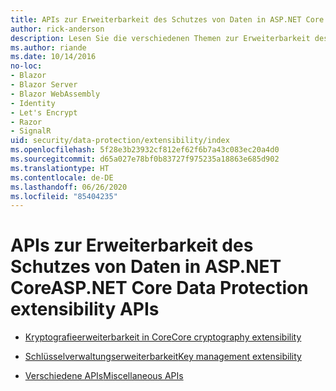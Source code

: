 ```yaml
---
title: APIs zur Erweiterbarkeit des Schutzes von Daten in ASP.NET Core
author: rick-anderson
description: Lesen Sie die verschiedenen Themen zur Erweiterbarkeit des Schutzes von Daten in ASP.NET Core.
ms.author: riande
ms.date: 10/14/2016
no-loc:
- Blazor
- Blazor Server
- Blazor WebAssembly
- Identity
- Let's Encrypt
- Razor
- SignalR
uid: security/data-protection/extensibility/index
ms.openlocfilehash: 5f28e3b23932cf812ef62f6b7a43c083ec20a4d0
ms.sourcegitcommit: d65a027e78bf0b83727f975235a18863e685d902
ms.translationtype: HT
ms.contentlocale: de-DE
ms.lasthandoff: 06/26/2020
ms.locfileid: "85404235"
---
```

# <a name="aspnet-core-data-protection-extensibility-apis"></a><span data-ttu-id="f0af0-103">APIs zur Erweiterbarkeit des Schutzes von Daten in ASP.NET Core</span><span class="sxs-lookup"><span data-stu-id="f0af0-103">ASP.NET Core Data Protection extensibility APIs</span></span>

* [<span data-ttu-id="f0af0-104">Kryptografieerweiterbarkeit in Core</span><span class="sxs-lookup"><span data-stu-id="f0af0-104">Core cryptography extensibility</span></span>](xref:security/data-protection/extensibility/core-crypto)

* [<span data-ttu-id="f0af0-105">Schlüsselverwaltungserweiterbarkeit</span><span class="sxs-lookup"><span data-stu-id="f0af0-105">Key management extensibility</span></span>](xref:security/data-protection/extensibility/key-management)

* [<span data-ttu-id="f0af0-106">Verschiedene APIs</span><span class="sxs-lookup"><span data-stu-id="f0af0-106">Miscellaneous APIs</span></span>](xref:security/data-protection/extensibility/misc-apis)
